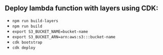 ## Deploy lambda function with layers using CDK:

* `npm run build-layers`
* `npm run build`
* `export S3_BUCKET_NAME=bucket-name` 
* `export S3_BUCKET_ARN=arn:aws:s3:::bucket-name`
* `cdk bootstrap` 
* `cdk deploy` 
